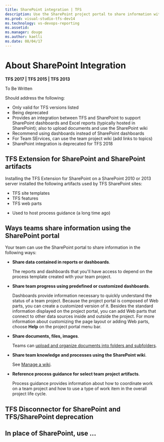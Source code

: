 ```yaml
---
title: SharePoint integration | TFS
description: Use the SharePoint project portal to share information with your team 
ms.prod: visual-studio-tfs-dev14
ms.technology: vs-devops-reporting
ms.assetid:  
ms.manager: douge
ms.author: kaelli
ms.date: 08/04/17
---
```


# About SharePoint Integration  

**TFS 2017 | TFS 2015 | TFS 2013**  

To Be Written 

Should address the following: 
- Only valid for TFS versions listed
- Being deprecated 
- Provides an integration between TFS and SharePoint to support SharePoint dashboards and Excel reports (typically hosted in SharePoint); also to upload documents and use the SharePoint wiki 
- Recommend using dashboards instead of SharePoint dashboards
- For Team SErvices, can use the team project wiki (add links to topics) 
- SharePoint integration is deprecated for TFS 2018 




## TFS Extension for SharePoint and SharePoint artifacts  

Installing the TFS Extension for SharePoint on a SharePoint 2010 or 2013 server installed the following artifacts used by TFS SharePoint sites:
* TFS site templates
* TFS features
* TFS web parts


- Used to host process guidance (a long time ago) 


## Ways teams share information using the SharePoint portal  
 Your team can use the SharePoint portal to share information in the following ways:  
  
-   **Share data contained in reports or dashboards**.  
  
     The reports and dashboards that you'll have access to depend on the process template created with your team project.   
  
-   **Share team progress using predefined or customized dashboards**.  
  
     Dashboards provide information necessary to quickly understand the status of a team project. Because the project portal is composed of Web parts, you can create a customized version of it. Besides the standard information displayed on the project portal, you can add Web parts that connect to other data sources inside and outside the project. For more information about customizing the page layout or adding Web parts, choose  **Help** on the project portal menu bar.  
  
-   **Share documents, files, images**.  
  
     Teams can [upload and organize documents into folders and subfolders](manage-documents-and-document-libraries.md).  
  
-   **Share team knowledge and processes using the SharePoint wiki**.  
  
     See [Manage a wiki](http://office.microsoft.com/en-us/sharepoint-server-help/manage-a-wiki-HA101631713.aspx?CTT=1).  
  
-   **Reference process guidance for select team project artifacts**.  
  
     Process guidance provides information about how to coordinate work on a team project and how to use a type of work item in the overall project life cycle. 


## TFS Disconnector for SharePoint and TFS/SharePoint deprecation 


## In place of SharePoint, use ... 

 